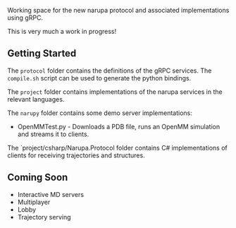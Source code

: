 Working space for the new narupa protocol and associated implementations using gRPC.

This is very much a work in progress!

## Getting Started

The `protocol` folder contains the definitions of the gRPC services. The `compile.sh` script can be used to generate
the python bindings.

The `project` folder contains implementations of the narupa services in the relevant languages.

The `narupy` folder contains some demo server implementations:

* OpenMMTest.py - Downloads a PDB file, runs an OpenMM simulation and streams it to clients.

The `project/csharp/Narupa.Protocol folder contains C# implementations of clients for receiving trajectories and structures.

## Coming Soon

* Interactive MD servers
* Multiplayer
* Lobby
* Trajectory serving
